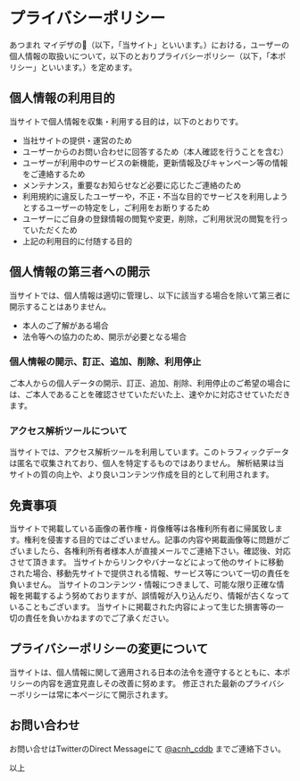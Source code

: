 # プライバシーポリシー

あつまれ マイデザの🌳（以下，「当サイト」といいます。）における，ユーザーの個人情報の取扱いについて，以下のとおりプライバシーポリシー（以下，「本ポリシー」といいます。）を定めます。

## 個人情報の利用目的
当サイトで個人情報を収集・利用する目的は，以下のとおりです。

* 当社サイトの提供・運営のため
* ユーザーからのお問い合わせに回答するため（本人確認を行うことを含む）
* ユーザーが利用中のサービスの新機能，更新情報及びキャンペーン等の情報をご連絡するため
* メンテナンス，重要なお知らせなど必要に応じたご連絡のため
* 利用規約に違反したユーザーや，不正・不当な目的でサービスを利用しようとするユーザーの特定をし，ご利用をお断りするため
* ユーザーにご自身の登録情報の閲覧や変更，削除，ご利用状況の閲覧を行っていただくため
* 上記の利用目的に付随する目的

## 個人情報の第三者への開示
当サイトでは、個人情報は適切に管理し、以下に該当する場合を除いて第三者に開示することはありません。
* 本人のご了解がある場合
* 法令等への協力のため、開示が必要となる場合

### 個人情報の開示、訂正、追加、削除、利用停止
ご本人からの個人データの開示、訂正、追加、削除、利用停止のご希望の場合には、ご本人であることを確認させていただいた上、速やかに対応させていただきます。

### アクセス解析ツールについて
当サイトでは、アクセス解析ツールを利用しています。このトラフィックデータは匿名で収集されており、個人を特定するものではありません。
解析結果は当サイトの質の向上や、より良いコンテンツ作成を目的として利用されます。

## 免責事項
当サイトで掲載している画像の著作権・肖像権等は各権利所有者に帰属致します。権利を侵害する目的ではございません。記事の内容や掲載画像等に問題がございましたら、各権利所有者様本人が直接メールでご連絡下さい。確認後、対応させて頂きます。
当サイトからリンクやバナーなどによって他のサイトに移動された場合、移動先サイトで提供される情報、サービス等について一切の責任を負いません。
当サイトのコンテンツ・情報につきまして、可能な限り正確な情報を掲載するよう努めておりますが、誤情報が入り込んだり、情報が古くなっていることもございます。
当サイトに掲載された内容によって生じた損害等の一切の責任を負いかねますのでご了承ください。

## プライバシーポリシーの変更について
当サイトは、個人情報に関して適用される日本の法令を遵守するとともに、本ポリシーの内容を適宜見直しその改善に努めます。
修正された最新のプライバシーポリシーは常に本ページにて開示されます。

## お問い合わせ
お問い合せはTwitterのDirect Messageにて [@acnh_cddb](https://twitter.com/acnh_cddb) までご連絡下さい。

以上
